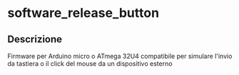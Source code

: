 # software_release_button

## Descrizione
Firmware per Arduino micro o ATmega 32U4 compatibile per simulare l'invio da tastiera o il click del mouse da un dispositivo esterno